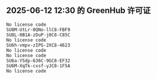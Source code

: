 ## 2025-06-12 12:30 的 GreenHub 许可证
```
No license code
SU8M-UtLr-0QNo-llC8-FBF9
SU8L-0B1A-zDuP-j0C8-C85C
No license code
SU6h-vmpv-zIPG-2XC8-4623
No license code
No license code
SU6a-Y5dp-636C-9GC8-EF32
SU6M-XqTk-cxsf-yJC8-1F5A
No license code
```
